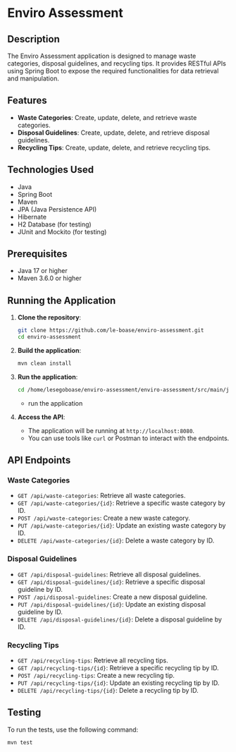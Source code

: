 # Enviro Assessment

## Description

The Enviro Assessment application is designed to manage waste categories, disposal guidelines, and recycling tips. It provides RESTful APIs using Spring Boot to expose the required functionalities for data retrieval and manipulation.

## Features

- **Waste Categories**: Create, update, delete, and retrieve waste categories.
- **Disposal Guidelines**: Create, update, delete, and retrieve disposal guidelines.
- **Recycling Tips**: Create, update, delete, and retrieve recycling tips.

## Technologies Used

- Java
- Spring Boot
- Maven
- JPA (Java Persistence API)
- Hibernate
- H2 Database (for testing)
- JUnit and Mockito (for testing)

## Prerequisites

- Java 17 or higher
- Maven 3.6.0 or higher

## Running the Application

1. **Clone the repository**:
    ```sh
    git clone https://github.com/le-boase/enviro-assessment.git
    cd enviro-assessment
    ```

2. **Build the application**:
    ```sh
    mvn clean install
    ```

3. **Run the application**:
    ```sh
    cd /home/lesegoboase/enviro-assessment/enviro-assessment/src/main/java/com/enviro/assessment/grad001/LesegoBoase/Application.java
    ```
    - run the application

4. **Access the API**:
    - The application will be running at `http://localhost:8080`.
    - You can use tools like `curl` or Postman to interact with the endpoints.

## API Endpoints

### Waste Categories

- `GET /api/waste-categories`: Retrieve all waste categories.
- `GET /api/waste-categories/{id}`: Retrieve a specific waste category by ID.
- `POST /api/waste-categories`: Create a new waste category.
- `PUT /api/waste-categories/{id}`: Update an existing waste category by ID.
- `DELETE /api/waste-categories/{id}`: Delete a waste category by ID.

### Disposal Guidelines

- `GET /api/disposal-guidelines`: Retrieve all disposal guidelines.
- `GET /api/disposal-guidelines/{id}`: Retrieve a specific disposal guideline by ID.
- `POST /api/disposal-guidelines`: Create a new disposal guideline.
- `PUT /api/disposal-guidelines/{id}`: Update an existing disposal guideline by ID.
- `DELETE /api/disposal-guidelines/{id}`: Delete a disposal guideline by ID.

### Recycling Tips

- `GET /api/recycling-tips`: Retrieve all recycling tips.
- `GET /api/recycling-tips/{id}`: Retrieve a specific recycling tip by ID.
- `POST /api/recycling-tips`: Create a new recycling tip.
- `PUT /api/recycling-tips/{id}`: Update an existing recycling tip by ID.
- `DELETE /api/recycling-tips/{id}`: Delete a recycling tip by ID.

## Testing

To run the tests, use the following command:
```sh
mvn test
